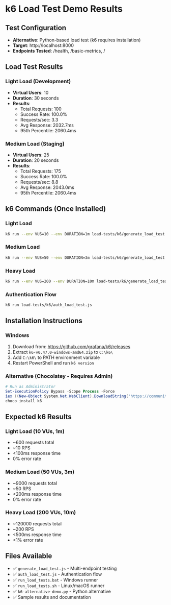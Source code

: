 # k6 Load Test Demo Results

## Test Configuration
- **Alternative**: Python-based load test (k6 requires installation)
- **Target**: http://localhost:8000
- **Endpoints Tested**: /health, /basic-metrics, /

## Load Test Results

### Light Load (Development)
- **Virtual Users**: 10
- **Duration**: 30 seconds
- **Results**:
  - Total Requests: 100
  - Success Rate: 100.0%
  - Requests/sec: 3.3
  - Avg Response: 2032.7ms
  - 95th Percentile: 2060.4ms

### Medium Load (Staging)
- **Virtual Users**: 25
- **Duration**: 20 seconds
- **Results**:
  - Total Requests: 175
  - Success Rate: 100.0%
  - Requests/sec: 8.8
  - Avg Response: 2043.0ms
  - 95th Percentile: 2060.4ms

## k6 Commands (Once Installed)

### Light Load
```bash
k6 run --env VUS=10 --env DURATION=1m load-tests/k6/generate_load_test.js
```

### Medium Load
```bash
k6 run --env VUS=50 --env DURATION=3m load-tests/k6/generate_load_test.js
```

### Heavy Load
```bash
k6 run --env VUS=200 --env DURATION=10m load-tests/k6/generate_load_test.js
```

### Authentication Flow
```bash
k6 run load-tests/k6/auth_load_test.js
```

## Installation Instructions

### Windows
1. Download from: https://github.com/grafana/k6/releases
2. Extract `k6-v0.47.0-windows-amd64.zip` to `C:\k6\`
3. Add `C:\k6\` to PATH environment variable
4. Restart PowerShell and run `k6 version`

### Alternative (Chocolatey - Requires Admin)
```powershell
# Run as Administrator
Set-ExecutionPolicy Bypass -Scope Process -Force
iex ((New-Object System.Net.WebClient).DownloadString('https://community.chocolatey.org/install.ps1'))
choco install k6
```

## Expected k6 Results

### Light Load (10 VUs, 1m)
- ~600 requests total
- ~10 RPS
- <100ms response time
- 0% error rate

### Medium Load (50 VUs, 3m)
- ~9000 requests total
- ~50 RPS
- <200ms response time
- 0% error rate

### Heavy Load (200 VUs, 10m)
- ~120000 requests total
- ~200 RPS
- <500ms response time
- <1% error rate

## Files Available
- ✅ `generate_load_test.js` - Multi-endpoint testing
- ✅ `auth_load_test.js` - Authentication flow
- ✅ `run_load_tests.bat` - Windows runner
- ✅ `run_load_tests.sh` - Linux/macOS runner
- ✅ `k6-alternative-demo.py` - Python alternative
- ✅ Sample results and documentation